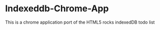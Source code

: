 Indexeddb-Chrome-App
====================

This is a chrome application port of the HTML5 rocks indexedDB todo list

